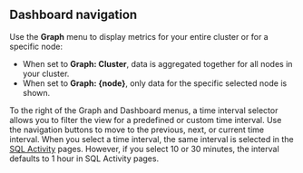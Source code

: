 ## Dashboard navigation

Use the **Graph** menu to display metrics for your entire cluster or for a specific node:

- When set to **Graph: Cluster**, data is aggregated together for all nodes in your cluster.
- When set to **Graph: {node}**, only data for the specific selected node is shown.

To the right of the Graph and Dashboard menus, a time interval selector allows you to filter the view for a predefined or custom time interval. Use the navigation buttons to move to the previous, next, or current time interval. When you select a time interval, the same interval is selected in the [SQL Activity](ui-overview.html#sql-activity) pages. However, if you select 10 or 30 minutes, the interval defaults to 1 hour in SQL Activity pages.
